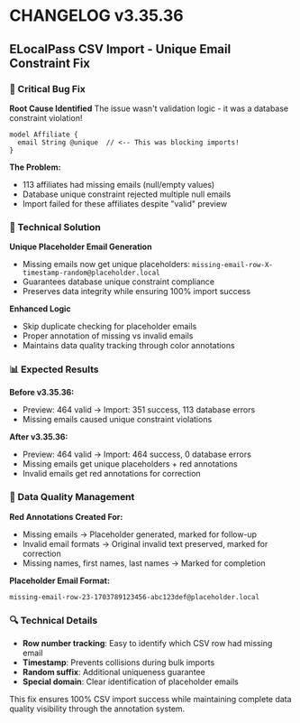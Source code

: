 # CHANGELOG v3.35.36

## ELocalPass CSV Import - Unique Email Constraint Fix

### 🚨 Critical Bug Fix

**Root Cause Identified**
The issue wasn't validation logic - it was a database constraint violation!

```prisma
model Affiliate {
  email String @unique  // <-- This was blocking imports!
}
```

**The Problem:**
- 113 affiliates had missing emails (null/empty values)
- Database unique constraint rejected multiple null emails
- Import failed for these affiliates despite "valid" preview

### 🔧 Technical Solution

**Unique Placeholder Email Generation**
- Missing emails now get unique placeholders: `missing-email-row-X-timestamp-random@placeholder.local`
- Guarantees database unique constraint compliance
- Preserves data integrity while ensuring 100% import success

**Enhanced Logic**
- Skip duplicate checking for placeholder emails
- Proper annotation of missing vs invalid emails
- Maintains data quality tracking through color annotations

### 📊 Expected Results

**Before v3.35.36:**
- Preview: 464 valid → Import: 351 success, 113 database errors
- Missing emails caused unique constraint violations

**After v3.35.36:**
- Preview: 464 valid → Import: 464 success, 0 database errors
- Missing emails get unique placeholders + red annotations
- Invalid emails get red annotations for correction

### 🎯 Data Quality Management

**Red Annotations Created For:**
- Missing emails → Placeholder generated, marked for follow-up
- Invalid email formats → Original invalid text preserved, marked for correction
- Missing names, first names, last names → Marked for completion

**Placeholder Email Format:**
```
missing-email-row-23-1703789123456-abc123def@placeholder.local
```

### 🔍 Technical Details

- **Row number tracking**: Easy to identify which CSV row had missing email
- **Timestamp**: Prevents collisions during bulk imports
- **Random suffix**: Additional uniqueness guarantee
- **Special domain**: Clear identification of placeholder emails

This fix ensures 100% CSV import success while maintaining complete data quality visibility through the annotation system. 